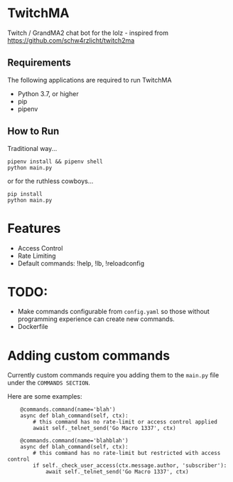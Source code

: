 # TwitchMA

Twitch / GrandMA2 chat bot for the lolz - inspired from https://github.com/schw4rzlicht/twitch2ma

## Requirements

The following applications are required to run TwitchMA

- Python 3.7, or higher
- pip
- pipenv

## How to Run

Traditional way...

```
pipenv install && pipenv shell
python main.py
```

or for the ruthless cowboys...

```
pip install
python main.py
```

# Features

- Access Control
- Rate Limiting
- Default commands: !help, !lb, !reloadconfig

# TODO:
 
- Make commands configurable from `config.yaml` so those without programming experience can create new commands.
- Dockerfile

# Adding custom commands
Currently custom commands require you adding them to the `main.py` file under the `COMMANDS SECTION`.

Here are some examples:

```
    @commands.command(name='blah')
    async def blah_command(self, ctx):
        # this command has no rate-limit or access control applied
        await self._telnet_send('Go Macro 1337', ctx)
```
```
    @commands.command(name='blahblah')
    async def blah_command(self, ctx):
        # this command has no rate-limit but restricted with access control
        if self._check_user_access(ctx.message.author, 'subscriber'):
            await self._telnet_send('Go Macro 1337', ctx)
```
